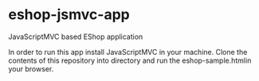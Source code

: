 eshop-jsmvc-app
===============

JavaScriptMVC based EShop application

In order to run this app install JavaScriptMVC in your machine. Clone the contents of this repository into directory and run the eshop-sample.htmlin your browser.
